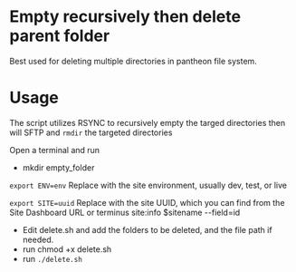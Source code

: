 # Empty recursively then delete parent folder
Best used for deleting multiple directories in pantheon file system.

# Usage
The script utilizes RSYNC to recursively empty the targed directories then will SFTP and `rmdir` the targeted directories

Open a terminal and run

* mkdir empty_folder

`export ENV=env` Replace with the site environment, usually dev, test, or live

`export SITE=uuid` Replace with the site UUID, which you can find from the Site Dashboard URL or terminus site:info $sitename --field=id

* Edit delete.sh and add the folders to be deleted, and the file path if needed.
* run chmod +x delete.sh
* run `./delete.sh`

